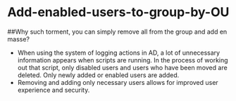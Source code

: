 # Add-enabled-users-to-group-by-OU
##Why such torment, you can simply remove all from the group and add en masse?
- When using the system of logging actions in AD, a lot of unnecessary information appears when scripts are running. In the process of working out that script, only disabled users and users who have been moved are deleted. Only newly added or enabled users are added.
- Removing and adding only necessary users allows for improved user experience and security.
